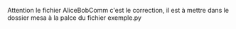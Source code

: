 Attention le fichier AliceBobComm  c'est le correction, il est à mettre dans le dossier mesa à la palce du fichier exemple.py
